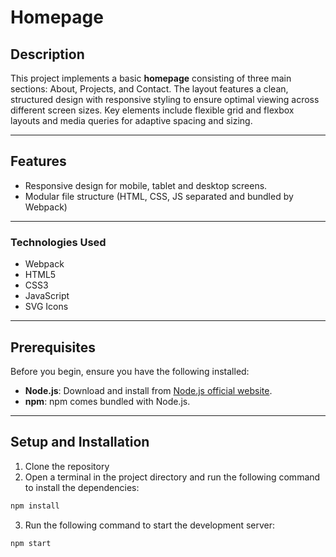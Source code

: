 # Homepage

## Description

This project implements a basic **homepage** consisting of three main sections: About, Projects, and Contact. The layout features a clean, structured design with responsive styling to ensure optimal viewing across different screen sizes. Key elements include flexible grid and flexbox layouts and media queries for adaptive spacing and sizing.

---

## Features

- Responsive design for mobile, tablet and desktop screens.
- Modular file structure (HTML, CSS, JS separated and bundled by Webpack)

---

### Technologies Used

- Webpack
- HTML5
- CSS3
- JavaScript
- SVG Icons

---

## Prerequisites

Before you begin, ensure you have the following installed:

- **Node.js**: Download and install from [Node.js official website](https://nodejs.org/).
- **npm**: npm comes bundled with Node.js.

---

## Setup and Installation

1. Clone the repository
2. Open a terminal in the project directory and run the following command to install the dependencies:

```bash
npm install
```

3. Run the following command to start the development server:

```bash
npm start
```
